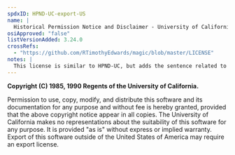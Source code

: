 ```yaml
---
spdxID: HPND-UC-export-US
name: |
  Historical Permission Notice and Disclaimer - University of California, US export warning
osiApproved: "false"
listVersionAdded: 3.24.0
crossRefs: 
  - "https://github.com/RTimothyEdwards/magic/blob/master/LICENSE"
notes: |
  This license is similar to HPND-UC, but adds the sentence related to export law at the end.
---
```


**Copyright (C) 1985, 1990 Regents of the University of California.**

Permission to use, copy, modify, and distribute this software and its documentation for any purpose and without fee is hereby granted, provided that the above copyright notice appear in all copies. The University of California makes no representations about the suitability of this software for any purpose. It is provided "as is" without express or implied warranty. Export of this software outside of the United States of America may require an export license.
